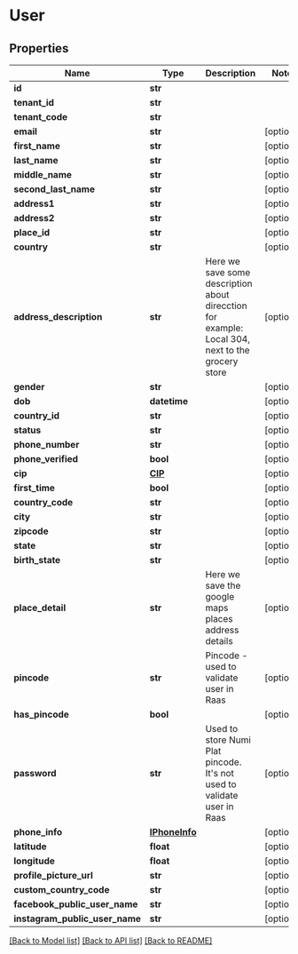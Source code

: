 # User


## Properties
Name | Type | Description | Notes
------------ | ------------- | ------------- | -------------
**id** | **str** |  | 
**tenant_id** | **str** |  | 
**tenant_code** | **str** |  | 
**email** | **str** |  | [optional] 
**first_name** | **str** |  | [optional] 
**last_name** | **str** |  | [optional] 
**middle_name** | **str** |  | [optional] 
**second_last_name** | **str** |  | [optional] 
**address1** | **str** |  | [optional] 
**address2** | **str** |  | [optional] 
**place_id** | **str** |  | [optional] 
**country** | **str** |  | [optional] 
**address_description** | **str** | Here we save some description about direcction for example: Local 304, next to the grocery store | [optional] 
**gender** | **str** |  | [optional] 
**dob** | **datetime** |  | [optional] 
**country_id** | **str** |  | [optional] 
**status** | **str** |  | [optional] 
**phone_number** | **str** |  | [optional] 
**phone_verified** | **bool** |  | [optional] 
**cip** | [**CIP**](CIP.md) |  | [optional] 
**first_time** | **bool** |  | [optional] 
**country_code** | **str** |  | [optional] 
**city** | **str** |  | [optional] 
**zipcode** | **str** |  | [optional] 
**state** | **str** |  | [optional] 
**birth_state** | **str** |  | [optional] 
**place_detail** | **str** | Here we save the google maps places address details | [optional] 
**pincode** | **str** | Pincode - used to validate user in Raas | [optional] 
**has_pincode** | **bool** |  | [optional] 
**password** | **str** | Used to store Numi Plat pincode. It&#39;s not used to validate  user in Raas | [optional] 
**phone_info** | [**IPhoneInfo**](IPhoneInfo.md) |  | [optional] 
**latitude** | **float** |  | [optional] 
**longitude** | **float** |  | [optional] 
**profile_picture_url** | **str** |  | [optional] 
**custom_country_code** | **str** |  | [optional] 
**facebook_public_user_name** | **str** |  | [optional] 
**instagram_public_user_name** | **str** |  | [optional] 

[[Back to Model list]](../README.md#documentation-for-models) [[Back to API list]](../README.md#documentation-for-api-endpoints) [[Back to README]](../README.md)


